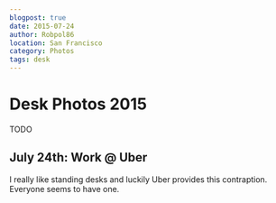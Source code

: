```yaml
---
blogpost: true
date: 2015-07-24
author: Robpol86
location: San Francisco
category: Photos
tags: desk
---
```


# Desk Photos 2015

TODO

## July 24th: Work @ Uber

I really like standing desks and luckily Uber provides this contraption. Everyone seems to have one.

```{imgur-image} Zwp6Qst
```
